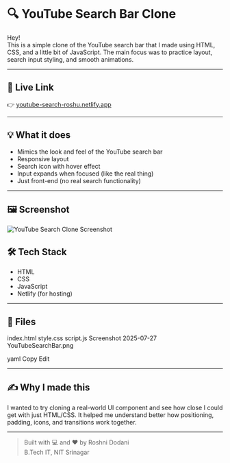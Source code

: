 # 🔍 YouTube Search Bar Clone

Hey!  
This is a simple clone of the YouTube search bar that I made using HTML, CSS, and a little bit of JavaScript. The main focus was to practice layout, search input styling, and smooth animations.

---

## 🔗 Live Link

👉 [youtube-search-roshu.netlify.app](https://youtubesearchbar.netlify.app/)

---

## 💡 What it does

- Mimics the look and feel of the YouTube search bar
- Responsive layout
- Search icon with hover effect
- Input expands when focused (like the real thing)
- Just front-end (no real search functionality)

---

## 🖼 Screenshot

![YouTube Search Clone Screenshot](./Screenshot%202025-07-27%20YouTubeSearchBar.png)



## 🛠 Tech Stack

- HTML  
- CSS  
- JavaScript  
- Netlify (for hosting)

---

## 📁 Files
index.html
style.css
script.js
Screenshot 2025-07-27 YouTubeSearchBar.png

yaml
Copy
Edit

---

## ✍️ Why I made this

I wanted to try cloning a real-world UI component and see how close I could get with just HTML/CSS. It helped me understand better how positioning, padding, icons, and transitions work together.

---

> Built with 💻 and ❤️ by Roshni Dodani  
> B.Tech IT, NIT Srinagar
